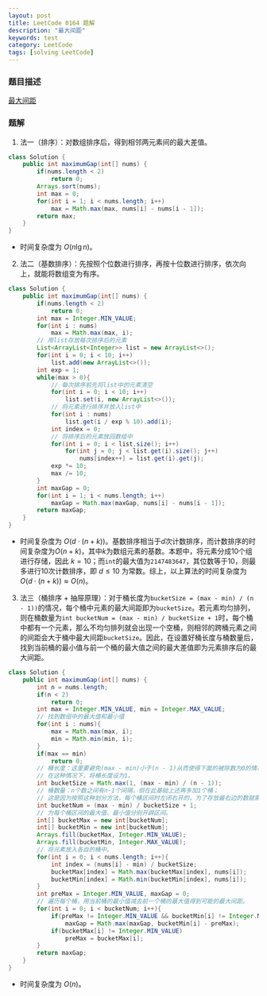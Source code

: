 ```yaml
---
layout: post
title: LeetCode 0164 题解
description: "最大间距"
keywords: test
category: LeetCode
tags: [solving LeetCode]
---
```


### 题目描述
[最大间距](https://leetcode-cn.com/problems/maximum-gap/)

### 题解
1. 法一（排序）：对数组排序后，得到相邻两元素间的最大差值。
```java
class Solution {
    public int maximumGap(int[] nums) {
        if(nums.length < 2)
            return 0;
        Arrays.sort(nums);
        int max = 0;
        for(int i = 1; i < nums.length; i++)
            max = Math.max(max, nums[i] - nums[i - 1]);
        return max;
    }
}
```
   * 时间复杂度为 $O(n\lg n)$。
2. 法二（基数排序）：先按照个位数进行排序，再按十位数进行排序，依次向上，就能将数组变为有序。
```java
class Solution {
    public int maximumGap(int[] nums) {
        if(nums.length < 2)
            return 0;
        int max = Integer.MIN_VALUE;
        for(int i : nums)
            max = Math.max(max, i);
        // 用list存放每次排序后的元素
        List<ArrayList<Integer>> list = new ArrayList<>(); 
        for(int i = 0; i < 10; i++)
            list.add(new ArrayList<>());
        int exp = 1;
        while(max > 0){
            // 每次排序前先将list中的元素清空
            for(int i = 0; i < 10; i++)
                list.set(i, new ArrayList<>());
            // 将元素进行排序并放入list中
            for(int i : nums)
                list.get(i / exp % 10).add(i);
            int index = 0;
            // 将排序后的元素放回数组中
            for(int i = 0; i < list.size(); i++)
                for(int j = 0; j < list.get(i).size(); j++)
                    nums[index++] = list.get(i).get(j); 
            exp *= 10;
            max /= 10;
        }
        int maxGap = 0;
        for(int i = 1; i < nums.length; i++)
            maxGap = Math.max(maxGap, nums[i] - nums[i - 1]);
        return maxGap;
    }
}
```
   * 时间复杂度为 $O(d \cdot (n+k))$。基数排序相当于$d$次计数排序，而计数排序的时间复杂度为$O(n+k)$，其中$k$为数组元素的基数。本题中，将元素分成10个组进行存储，因此 $k=10$；而`int`的最大值为`2147483647`，其位数等于10，则最多进行10次计数排序，即 $d \le 10$ 为常数。综上，以上算法的时间复杂度为 $O(d \cdot (n+k)) \approx O(n)$。
3. 法三（桶排序 + 抽屉原理）：对于桶长度为`bucketSize = (max - min) / (n - 1))`的情况，每个桶中元素的最大间距即为`bucketSize`。若元素均匀排列，则在桶数量为`int bucketNum = (max - min) / bucketSize + 1`时，每个桶中都有一个元素，那么不均匀排列就会出现一个空桶，则相邻的跨桶元素之间的间距会大于桶中最大间距`bucketSize`。因此，在设置好桶长度与桶数量后，找到当前桶的最小值与前一个桶的最大值之间的最大差值即为元素排序后的最大间距。
```java
class Solution {
    public int maximumGap(int[] nums) {
        int n = nums.length;
        if(n < 2)
            return 0;
        int max = Integer.MIN_VALUE, min = Integer.MAX_VALUE;
        // 找到数组中的最大值和最小值
        for(int i : nums){
            max = Math.max(max, i);
            min = Math.min(min, i);
        }
        if(max == min)
            return 0;
        // 桶长度：这里要避免(max - min)小于(n - 1)从而使得下面的被除数为0的情况；
        // 在这种情况下，将桶长度设为1。
        int bucketSize = Math.max(1, (max - min) / (n - 1));
        // 桶数量：n个数之间有n-1个间隔，但在此基础上还再多加1个桶；
        // 这是因为按照这种划分方法，每个桶区间时左闭右开的，为了存放最右边的数就需要为其多加1个桶。
        int bucketNum = (max - min) / bucketSize + 1;
        // 为每个桶区间的最大值、最小值分别开辟区间。
        int[] bucketMax = new int[bucketNum];
        int[] bucketMin = new int[bucketNum];
        Arrays.fill(bucketMax, Integer.MIN_VALUE);
        Arrays.fill(bucketMin, Integer.MAX_VALUE);
        // 将元素放入各自的桶中。
        for(int i = 0; i < nums.length; i++){
            int index = (nums[i] - min) / bucketSize;
            bucketMax[index] = Math.max(bucketMax[index], nums[i]);
            bucketMin[index] = Math.min(bucketMin[index], nums[i]);
        }
        int preMax = Integer.MIN_VALUE, maxGap = 0;
        // 遍历每个桶，用当前桶的最小值减去前一个桶的最大值得到可能的最大间距。
        for(int i = 0; i < bucketNum; i++){
            if(preMax != Integer.MIN_VALUE && bucketMin[i] != Integer.MAX_VALUE)
                maxGap = Math.max(maxGap, bucketMin[i] - preMax);
            if(bucketMax[i] != Integer.MIN_VALUE)
                preMax = bucketMax[i];
        }
        return maxGap;
    }
}
```
   * 时间复杂度为 $O(n)$。